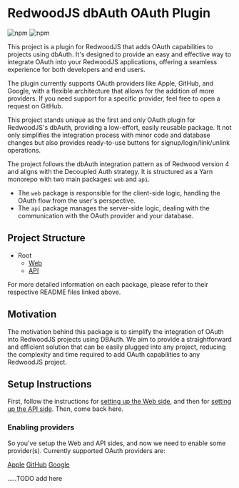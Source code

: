 # RedwoodJS dbAuth OAuth Plugin
![npm](https://img.shields.io/npm/v/%40spoonjoy%2Fredwoodjs-dbauth-oauth-api?logo=redwoodjs&label=npm%20-%20api%20side)
![npm](https://img.shields.io/npm/v/%40spoonjoy%2Fredwoodjs-dbauth-oauth-web?logo=redwoodjs&label=npm%20-%20web%20side)

This project is a plugin for RedwoodJS that adds OAuth capabilities to projects using dbAuth. It's designed to provide an easy and effective way to integrate OAuth into your RedwoodJS applications, offering a seamless experience for both developers and end users.

The plugin currently supports OAuth providers like Apple, GitHub, and Google, with a flexible architecture that allows for the addition of more providers. If you need support for a specific provider, feel free to open a request on GitHub.

This project stands unique as the first and only OAuth plugin for RedwoodJS's dbAuth, providing a low-effort, easily reusable package. It not only simplifies the integration process with minor code and database changes but also provides ready-to-use buttons for signup/login/link/unlink operations.

The project follows the dbAuth integration pattern as of Redwood version 4 and aligns with the Decoupled Auth strategy. It is structured as a Yarn monorepo with two main packages: `web` and `api`.

- The `web` package is responsible for the client-side logic, handling the OAuth flow from the user's perspective.
- The `api` package manages the server-side logic, dealing with the communication with the OAuth provider and your database.

## Project Structure
- Root
  - [Web](./web/README.md)
  - [API](./api/README.md)

For more detailed information on each package, please refer to their respective README files linked above.

## Motivation
The motivation behind this package is to simplify the integration of OAuth into RedwoodJS projects using DBAuth. We aim to provide a straightforward and efficient solution that can be easily plugged into any project, reducing the complexity and time required to add OAuth capabilities to any RedwoodJS project.

## Setup Instructions
First, follow the instructions for [setting up the Web side](./web/README.md), and then for [setting up the API side](./api/README.md). Then, come back here.

### Enabling providers
So you've setup the Web and API sides, and now we need to enable some provider(s). Currently supported OAuth providers are:

[Apple]()
[GitHub]()
[Google]()

.....TODO add here